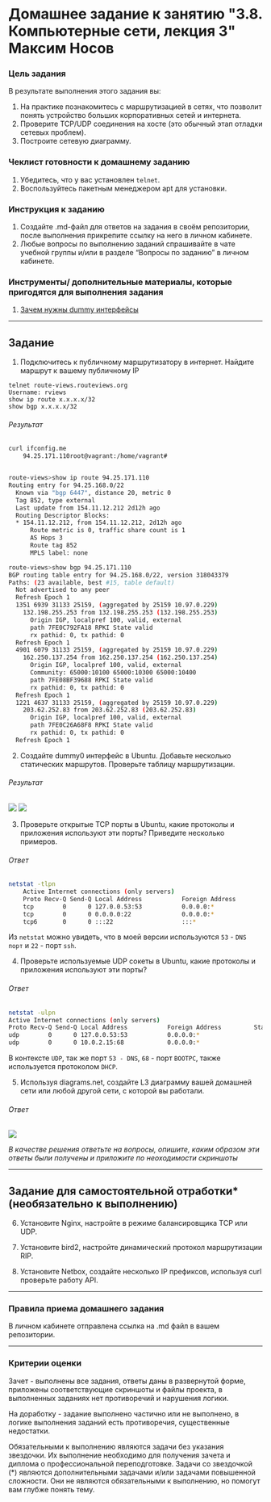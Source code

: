 # Домашнее задание к занятию "3.8. Компьютерные сети, лекция 3" Максим Носов

### Цель задания

В результате выполнения этого задания вы:

1. На практике познакомитесь с маршрутизацией в сетях, что позволит понять устройство больших корпоративных сетей и интернета.
2. Проверите TCP/UDP соединения на хосте (это обычный этап отладки сетевых проблем).
3. Построите сетевую диаграмму.

### Чеклист готовности к домашнему заданию

1. Убедитесь, что у вас установлен `telnet`.
2. Воспользуйтесь пакетным менеджером apt для установки.


### Инструкция к заданию

1. Создайте .md-файл для ответов на задания в своём репозитории, после выполнения прикрепите ссылку на него в личном кабинете.
2. Любые вопросы по выполнению заданий спрашивайте в чате учебной группы и/или в разделе “Вопросы по заданию” в личном кабинете.


### Инструменты/ дополнительные материалы, которые пригодятся для выполнения задания

1. [Зачем нужны dummy интерфейсы](https://tldp.org/LDP/nag/node72.html)

------

## Задание

1. Подключитесь к публичному маршрутизатору в интернет. Найдите маршрут к вашему публичному IP
```
telnet route-views.routeviews.org
Username: rviews
show ip route x.x.x.x/32
show bgp x.x.x.x/32
```

###### Результат
```` bash
curl ifconfig.me
    94.25.171.110root@vagrant:/home/vagrant#


route-views>show ip route 94.25.171.110    
Routing entry for 94.25.168.0/22
  Known via "bgp 6447", distance 20, metric 0
  Tag 852, type external
  Last update from 154.11.12.212 2d12h ago
  Routing Descriptor Blocks:
  * 154.11.12.212, from 154.11.12.212, 2d12h ago
      Route metric is 0, traffic share count is 1
      AS Hops 3
      Route tag 852
      MPLS label: none

route-views>show bgp 94.25.171.110
BGP routing table entry for 94.25.168.0/22, version 318043379
Paths: (23 available, best #15, table default)
  Not advertised to any peer
  Refresh Epoch 1
  1351 6939 31133 25159, (aggregated by 25159 10.97.0.229)
    132.198.255.253 from 132.198.255.253 (132.198.255.253)
      Origin IGP, localpref 100, valid, external
      path 7FE0C792FA18 RPKI State valid
      rx pathid: 0, tx pathid: 0
  Refresh Epoch 1
  4901 6079 31133 25159, (aggregated by 25159 10.97.0.229)
    162.250.137.254 from 162.250.137.254 (162.250.137.254)
      Origin IGP, localpref 100, valid, external
      Community: 65000:10100 65000:10300 65000:10400
      path 7FE08BF39688 RPKI State valid
      rx pathid: 0, tx pathid: 0
  Refresh Epoch 1
  1221 4637 31133 25159, (aggregated by 25159 10.97.0.229)
    203.62.252.83 from 203.62.252.83 (203.62.252.83)
      Origin IGP, localpref 100, valid, external
      path 7FE0C26A68F8 RPKI State valid
      rx pathid: 0, tx pathid: 0
  Refresh Epoch 1
````
2. Создайте dummy0 интерфейс в Ubuntu. Добавьте несколько статических маршрутов. Проверьте таблицу маршрутизации.

###### Результат
<img align="cetner" src="https://github.com/MGNosov/devops-netology/blob/main/homework/Sysadmin-Homework/HM_3.8./img/img00.png">
<img align="cetner" src="https://github.com/MGNosov/devops-netology/blob/main/homework/Sysadmin-Homework/HM_3.8./img/img01.png">

3. Проверьте открытые TCP порты в Ubuntu, какие протоколы и приложения используют эти порты? Приведите несколько примеров.

###### Ответ
```` bash
netstat -tlpn
    Active Internet connections (only servers)
    Proto Recv-Q Send-Q Local Address           Foreign Address         State       PID/Program name    
    tcp        0      0 127.0.0.53:53           0.0.0.0:*               LISTEN      599/systemd-resolve
    tcp        0      0 0.0.0.0:22              0.0.0.0:*               LISTEN      872/sshd: /usr/sbin
    tcp6       0      0 :::22                   :::*                    LISTEN      872/sshd: /usr/sbin
````
Из `netstat` можно увидеть, что в моей версии используются `53` - `DNS порт` и `22` - порт `ssh`.

4. Проверьте используемые UDP сокеты в Ubuntu, какие протоколы и приложения используют эти порты?

###### Ответ
```` bash
netstat -ulpn
Active Internet connections (only servers)
Proto Recv-Q Send-Q Local Address           Foreign Address         State       PID/Program name    
udp        0      0 127.0.0.53:53           0.0.0.0:*                           599/systemd-resolve
udp        0      0 10.0.2.15:68            0.0.0.0:*                           14956/systemd-network
````
В контексте `UDP`, так же порт `53 - DNS`, `68` - порт `BOOTPC`, также используется протоколом `DHCP`.


5. Используя diagrams.net, создайте L3 диаграмму вашей домашней сети или любой другой сети, с которой вы работали.

###### Ответ
<img align="cetner" src="https://github.com/MGNosov/devops-netology/blob/main/homework/Sysadmin-Homework/HM_3.8./img/img01.png">

*В качестве решения ответьте на вопросы, опишите, каким образом эти ответы были получены и приложите по неоходимости скриншоты*

 ---

## Задание для самостоятельной отработки* (необязательно к выполнению)

6. Установите Nginx, настройте в режиме балансировщика TCP или UDP.

7. Установите bird2, настройте динамический протокол маршрутизации RIP.

8. Установите Netbox, создайте несколько IP префиксов, используя curl проверьте работу API.

----

### Правила приема домашнего задания

В личном кабинете отправлена ссылка на .md файл в вашем репозитории.

-----

### Критерии оценки

Зачет - выполнены все задания, ответы даны в развернутой форме, приложены соответствующие скриншоты и файлы проекта, в выполненных заданиях нет противоречий и нарушения логики.

На доработку - задание выполнено частично или не выполнено, в логике выполнения заданий есть противоречия, существенные недостатки.

Обязательными к выполнению являются задачи без указания звездочки. Их выполнение необходимо для получения зачета и диплома о профессиональной переподготовке.
Задачи со звездочкой (*) являются дополнительными задачами и/или задачами повышенной сложности. Они не являются обязательными к выполнению, но помогут вам глубже понять тему.
